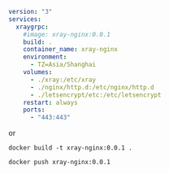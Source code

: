 ```yml
version: "3"
services:
  xraygrpc:
    #image: xray-nginx:0.0.1
    build: .
    container_name: xray-nginx
    environment:
      - TZ=Asia/Shanghai
    volumes:
      - ./xray:/etc/xray
      - ./nginx/http.d:/etc/nginx/http.d
      - ./letsencrypt/etc:/etc/letsencrypt
    restart: always
    ports:
      - "443:443"
```

or 

`docker build -t xray-nginx:0.0.1 .`

`docker push xray-nginx:0.0.1`
